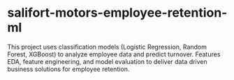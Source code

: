 # salifort-motors-employee-retention-ml
This project uses classification models (Logistic Regression, Random Forest, XGBoost) to analyze employee data and predict turnover. Features EDA, feature engineering, and model evaluation to deliver data driven business solutions for employee retention.
